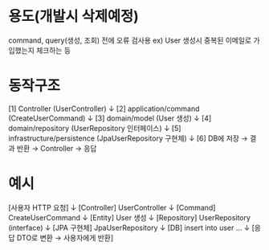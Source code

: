 # 용도(개발시 삭제예정)


command, query(생성, 조회) 전에 오류 검사용
ex) User 생성시 중복된 이메일로 가입했는지 체크하는 등


# 동작구조


[1] Controller (UserController)
      ↓
[2] application/command (CreateUserCommand)
      ↓
[3] domain/model (User 생성)
      ↓
[4] domain/repository (UserRepository 인터페이스)
      ↓
[5] infrastructure/persistence (JpaUserRepository 구현체)
      ↓
[6] DB에 저장 → 결과 반환 → Controller → 응답


# 예시

[사용자 HTTP 요청]
    ↓
[Controller] UserController
    ↓
[Command] CreateUserCommand
    ↓
[Entity] User 생성
    ↓
[Repository] UserRepository (interface)
    ↓
[JPA 구현체] JpaUserRepository
    ↓
[DB] insert into user ...
    ↓
[응답 DTO로 변환 → 사용자에게 반환]